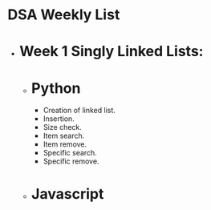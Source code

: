 # DSA Weekly List

- # Week 1 Singly Linked Lists:

  - # Python
    - Creation of linked list.
    - Insertion.
    - Size check.
    - Item search.
    - Item remove.
    - Specific search.
    - Specific remove.
  - # Javascript